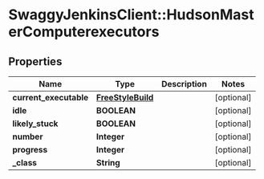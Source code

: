 # SwaggyJenkinsClient::HudsonMasterComputerexecutors

## Properties
Name | Type | Description | Notes
------------ | ------------- | ------------- | -------------
**current_executable** | [**FreeStyleBuild**](FreeStyleBuild.md) |  | [optional] 
**idle** | **BOOLEAN** |  | [optional] 
**likely_stuck** | **BOOLEAN** |  | [optional] 
**number** | **Integer** |  | [optional] 
**progress** | **Integer** |  | [optional] 
**_class** | **String** |  | [optional] 


